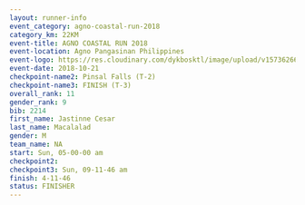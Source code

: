 ```yaml
---
layout: runner-info 
event_category: agno-coastal-run-2018 
category_km: 22KM 
event-title: AGNO COASTAL RUN 2018 
event-location: Agno Pangasinan Philippines 
event-logo: https://res.cloudinary.com/dykbosktl/image/upload/v1573626678/Logo/Agno_bw3kpu.png 
event-date: 2018-10-21 
checkpoint-name2: Pinsal Falls (T-2) 
checkpoint-name3: FINISH (T-3) 
overall_rank: 11
gender_rank: 9
bib: 2214
first_name: Jastinne Cesar
last_name: Macalalad
gender: M
team_name: NA
start: Sun, 05-00-00 am
checkpoint2: 
checkpoint3: Sun, 09-11-46 am
finish: 4-11-46
status: FINISHER
---
```

